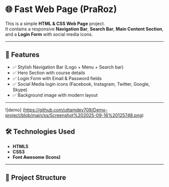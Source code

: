 # 🌐 Fast Web Page (PraRoz)

This is a simple **HTML & CSS Web Page** project.  
It contains a responsive **Navigation Bar**, **Search Bar**, **Main Content Section**, and a **Login Form** with social media icons.

---



## 🚀 Features
- ✅ Stylish Navigation Bar (Logo + Menu + Search bar)  
- ✅ Hero Section with course details  
- ✅ Login Form with Email & Password fields  
- ✅ Social Media login icons (Facebook, Instagram, Twitter, Google, Skype)  
- ✅ Background image with modern layout  

---

![demo] (https://github.com/uttamdev709/Demo-project/blob/main/ss/Screenshot%202025-09-16%20125748.png)

## 🛠️ Technologies Used
- **HTML5**
- **CSS3**
- **Font Awesome (Icons)**

---

## 📂 Project Structure
